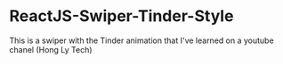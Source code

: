 # ReactJS-Swiper-Tinder-Style

This is a swiper with the Tinder animation that I've learned on a youtube chanel (Hong Ly Tech) 
